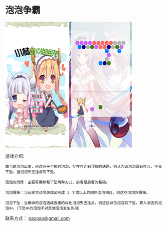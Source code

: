 # 泡泡争霸

<img width=200 height=400 src="https://github.com/kodking2025/paopao/blob/master/IMG_0357.PNG"/>
<img width=200 height=400 src="https://github.com/kodking2025/paopao/blob/master/IMG_0359.PNG"/>

游戏介绍:
    
    由当前泡泡出发，经过若干个相邻泡泡，存在可连到顶端的通路，则认为该泡泡具有挂点，不会下坠。当泡泡失去挂点则下坠。
    
    泡泡的消除：主要有爆掉和下坠两种方式，前者是后者的基础。
  
    泡泡爆掉：当玩家主动令游戏区形成 3 个或以上的同色泡泡相连，则这些泡泡将爆掉。
  
    泡泡下坠：当爆掉的泡泡造成连接的异色泡泡失去挂点，则这些异色泡泡将下坠，算入消去的泡泡中。（下坠中的泡泡不对其他泡泡发生作用）
    
联系方式：
 paopao@gmail.com
